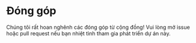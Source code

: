 # Đóng góp
Chúng tôi rất hoan nghênh các đóng góp từ cộng đồng! Vui lòng mở issue hoặc pull request nếu bạn nhiệt tình tham gia phát triển dự án này.